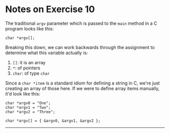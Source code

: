 Notes on Exercise 10
====================

The traditional `argv` parameter which is passed to the `main` method in a C program looks like this:

```
char *argv[];
```

Breaking this down, we can work backwards through the assignment to determine what this variable actually is:

 1. `[]`: it is an array
 2. `*`: of pointers
 3. `char`: of type `char`

Since a `char *item` is a standard idiom for defining a string in C, we're just creating an array of those here. If we
were to define array items manually, it'd look like this:

```
char *argv0 = "One";
char *argv1 = "Two";
char *argv2 = "Three";

char *argv[] = { &argv0, &argv1, &argv2 };
```

---
